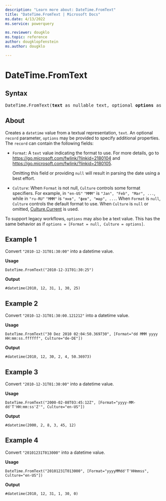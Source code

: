 ```yaml
---
description: "Learn more about: DateTime.FromText"
title: "DateTime.FromText | Microsoft Docs"
ms.date: 4/13/2022
ms.service: powerquery

ms.reviewer: dougklo
ms.topic: reference
author: dougklopfenstein
ms.author: dougklo

---
```

# DateTime.FromText

## Syntax

<pre>
DateTime.FromText(<b>text</b> as nullable text, optional <b>options</b> as any) as nullable datetime
</pre>
  
## About

Creates a `datetime` value from a textual representation, `text`. An optional `record` parameter, `options` may be provided to specify additional properties. The `record` can contain the following fields:

* `Format`: A `text` value indicating the format to use. For more details, go to https://go.microsoft.com/fwlink/?linkid=2180104 and https://go.microsoft.com/fwlink/?linkid=2180105.

   Omitting this field or providing `null` will result in parsing the date using a best effort.

* `Culture`: When `Format` is not null, `Culture` controls some format specifiers. For example, in `"en-US"` `"MMM"` is `"Jan", "Feb", "Mar", ...`, while in `"ru-RU"` `"MMM"` is `"янв", "фев", "мар", ...`. When `Format` is `null`, `Culture` controls the default format to use. When `Culture` is `null` or omitted, [Culture.Current](culture-current.md) is used.

To support legacy workflows, `options` may also be a text value. This has the same behavior as if `options = [Format = null, Culture = options]`.

## Example 1

Convert `"2010-12-31T01:30:00"` into a datetime value.

**Usage**

```powerquery-m
DateTime.FromText("2010-12-31T01:30:25")
```

**Output**

`#datetime(2010, 12, 31, 1, 30, 25)`

## Example 2

Convert `"2010-12-31T01:30:00.121212"` into a datetime value.

**Usage**

```powerquery-m
DateTime.FromText("30 Dez 2010 02:04:50.369730", [Format="dd MMM yyyy HH:mm:ss.ffffff", Culture="de-DE"])
```

**Output**

`#datetime(2010, 12, 30, 2, 4, 50.36973)`

## Example 3

Convert `"2010-12-31T01:30:00"` into a datetime value.

**Usage**

```powerquery-m
DateTime.FromText("2000-02-08T03:45:12Z", [Format="yyyy-MM-dd'T'HH:mm:ss'Z'", Culture="en-US"])
```

**Output**

`#datetime(2000, 2, 8, 3, 45, 12)`

## Example 4

Convert `"20101231T013000"` into a datetime value.

**Usage**

```powerquery-m
DateTime.FromText("20101231T013000", [Format="yyyyMMdd'T'HHmmss", Culture="en-US"])
```

**Output**

`#datetime(2010, 12, 31, 1, 30, 0)`
